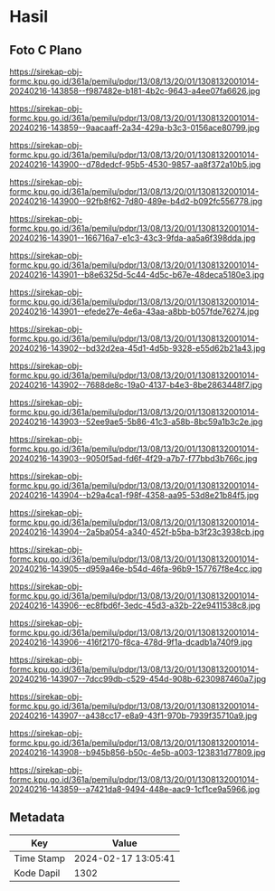 # Hasil

## Foto C Plano

https://sirekap-obj-formc.kpu.go.id/361a/pemilu/pdpr/13/08/13/20/01/1308132001014-20240216-143858--f987482e-b181-4b2c-9643-a4ee07fa6626.jpg

https://sirekap-obj-formc.kpu.go.id/361a/pemilu/pdpr/13/08/13/20/01/1308132001014-20240216-143859--9aacaaff-2a34-429a-b3c3-0156ace80799.jpg

https://sirekap-obj-formc.kpu.go.id/361a/pemilu/pdpr/13/08/13/20/01/1308132001014-20240216-143900--d78dedcf-95b5-4530-9857-aa8f372a10b5.jpg

https://sirekap-obj-formc.kpu.go.id/361a/pemilu/pdpr/13/08/13/20/01/1308132001014-20240216-143900--92fb8f62-7d80-489e-b4d2-b092fc556778.jpg

https://sirekap-obj-formc.kpu.go.id/361a/pemilu/pdpr/13/08/13/20/01/1308132001014-20240216-143901--166716a7-e1c3-43c3-9fda-aa5a6f398dda.jpg

https://sirekap-obj-formc.kpu.go.id/361a/pemilu/pdpr/13/08/13/20/01/1308132001014-20240216-143901--b8e6325d-5c44-4d5c-b67e-48deca5180e3.jpg

https://sirekap-obj-formc.kpu.go.id/361a/pemilu/pdpr/13/08/13/20/01/1308132001014-20240216-143901--efede27e-4e6a-43aa-a8bb-b057fde76274.jpg

https://sirekap-obj-formc.kpu.go.id/361a/pemilu/pdpr/13/08/13/20/01/1308132001014-20240216-143902--bd32d2ea-45d1-4d5b-9328-e55d62b21a43.jpg

https://sirekap-obj-formc.kpu.go.id/361a/pemilu/pdpr/13/08/13/20/01/1308132001014-20240216-143902--7688de8c-19a0-4137-b4e3-8be2863448f7.jpg

https://sirekap-obj-formc.kpu.go.id/361a/pemilu/pdpr/13/08/13/20/01/1308132001014-20240216-143903--52ee9ae5-5b86-41c3-a58b-8bc59a1b3c2e.jpg

https://sirekap-obj-formc.kpu.go.id/361a/pemilu/pdpr/13/08/13/20/01/1308132001014-20240216-143903--9050f5ad-fd6f-4f29-a7b7-f77bbd3b766c.jpg

https://sirekap-obj-formc.kpu.go.id/361a/pemilu/pdpr/13/08/13/20/01/1308132001014-20240216-143904--b29a4ca1-f98f-4358-aa95-53d8e21b84f5.jpg

https://sirekap-obj-formc.kpu.go.id/361a/pemilu/pdpr/13/08/13/20/01/1308132001014-20240216-143904--2a5ba054-a340-452f-b5ba-b3f23c3938cb.jpg

https://sirekap-obj-formc.kpu.go.id/361a/pemilu/pdpr/13/08/13/20/01/1308132001014-20240216-143905--d959a46e-b54d-46fa-96b9-157767f8e4cc.jpg

https://sirekap-obj-formc.kpu.go.id/361a/pemilu/pdpr/13/08/13/20/01/1308132001014-20240216-143906--ec8fbd6f-3edc-45d3-a32b-22e9411538c8.jpg

https://sirekap-obj-formc.kpu.go.id/361a/pemilu/pdpr/13/08/13/20/01/1308132001014-20240216-143906--416f2170-f8ca-478d-9f1a-dcadb1a740f9.jpg

https://sirekap-obj-formc.kpu.go.id/361a/pemilu/pdpr/13/08/13/20/01/1308132001014-20240216-143907--7dcc99db-c529-454d-908b-6230987460a7.jpg

https://sirekap-obj-formc.kpu.go.id/361a/pemilu/pdpr/13/08/13/20/01/1308132001014-20240216-143907--a438cc17-e8a9-43f1-970b-7939f35710a9.jpg

https://sirekap-obj-formc.kpu.go.id/361a/pemilu/pdpr/13/08/13/20/01/1308132001014-20240216-143908--b945b856-b50c-4e5b-a003-123831d77809.jpg

https://sirekap-obj-formc.kpu.go.id/361a/pemilu/pdpr/13/08/13/20/01/1308132001014-20240216-143859--a7421da8-9494-448e-aac9-1cf1ce9a5966.jpg


## Metadata

| Key        | Value               |
| ---------- | ------------------- |
| Time Stamp | 2024-02-17 13:05:41 |
| Kode Dapil | 1302                |



